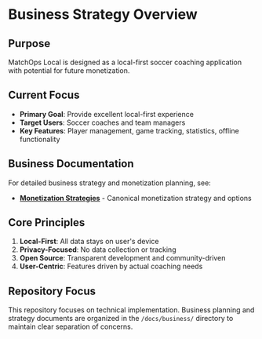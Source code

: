 # Business Strategy Overview

## Purpose
MatchOps Local is designed as a local-first soccer coaching application with potential for future monetization.

## Current Focus
- **Primary Goal**: Provide excellent local-first experience
- **Target Users**: Soccer coaches and team managers
- **Key Features**: Player management, game tracking, statistics, offline functionality

## Business Documentation
For detailed business strategy and monetization planning, see:
- **[Monetization Strategies](business/MONETIZATION_STRATEGIES.md)** - Canonical monetization strategy and options

## Core Principles
1. **Local-First**: All data stays on user's device
2. **Privacy-Focused**: No data collection or tracking
3. **Open Source**: Transparent development and community-driven
4. **User-Centric**: Features driven by actual coaching needs

## Repository Focus
This repository focuses on technical implementation. Business planning and strategy documents are organized in the `/docs/business/` directory to maintain clear separation of concerns.
